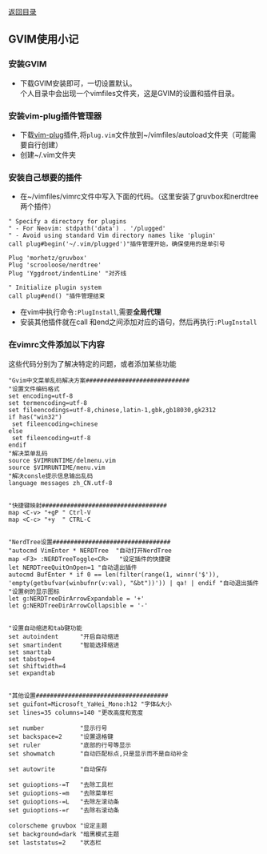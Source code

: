 [返回目录](../../catalogue.md)  
## GVIM使用小记

### 安装GVIM
+ 下载GVIM安装即可，一切设置默认。  
个人目录中会出现一个vimfiles文件夹，这是GVIM的设置和插件目录。

### 安装vim-plug插件管理器
+ 下载[vim-plug](https://github.com/junegunn/vim-plug)插件,将`plug.vim`文件放到~/vimfiles/autoload文件夹（可能需要自行创建）
+  创建~/.vim文件夹

### 安装自己想要的插件
+ 在~/vimfiles/vimrc文件中写入下面的代码。（这里安装了gruvbox和nerdtree两个插件）  

```  
" Specify a directory for plugins
" - For Neovim: stdpath('data') . '/plugged'
" - Avoid using standard Vim directory names like 'plugin'
call plug#begin('~/.vim/plugged')"插件管理开始，确保使用的是单引号

Plug 'morhetz/gruvbox'
Plug 'scrooloose/nerdtree'
Plug 'Yggdroot/indentLine' "对齐线

" Initialize plugin system
call plug#end() "插件管理结束
```  

+ 在vim中执行命令`:PlugInstall`,需要**全局代理**
+ 安装其他插件就在call 和end之间添加对应的语句，然后再执行`:PlugInstall`

### 在vimrc文件添加以下内容
这些代码分别为了解决特定的问题，或者添加某些功能  

```  
"Gvim中文菜单乱码解决方案#############################
"设置文件编码格式
set encoding=utf-8
set termencoding=utf-8
set fileencodings=utf-8,chinese,latin-1,gbk,gb18030,gk2312
if has("win32")
 set fileencoding=chinese
else
 set fileencoding=utf-8
endif
"解决菜单乱码
source $VIMRUNTIME/delmenu.vim
source $VIMRUNTIME/menu.vim
"解决consle提示信息输出乱码
language messages zh_CN.utf-8


"快捷键映射###################################
map <C-v> "+gP " Ctrl-V 
map <C-c> "+y  " CTRL-C 


"NerdTree设置#################################
"autocmd VimEnter * NERDTree  "自动打开NerdTree
map <F3> :NERDTreeToggle<CR>   "设定插件的快捷键
let NERDTreeQuitOnOpen=1 "自动退出插件
autocmd BufEnter * if 0 == len(filter(range(1, winnr('$')), 'empty(getbufvar(winbufnr(v:val), "&bt"))')) | qa! | endif "自动退出插件
"设置树的显示图标
let g:NERDTreeDirArrowExpandable = '+'
let g:NERDTreeDirArrowCollapsible = '-'
 

"设置自动缩进和tab键功能
set autoindent      "开启自动缩进
set smartindent     "智能选择缩进
set smarttab  
set tabstop=4  
set shiftwidth=4  
set expandtab 


"其他设置#####################################
set guifont=Microsoft_YaHei_Mono:h12 "字体&大小
set lines=35 columns=140 "更改高度和宽度

set number          "显示行号
set backspace=2     "设置退格键
set ruler           "底部的行号等显示
set showmatch       "自动匹配标点,只是显示而不是自动补全

set autowrite       "自动保存

set guioptions-=T   "去除工具栏
set guioptions-=m   "去除菜单栏
set guioptions-=L   "去除左滚动条
set guioptions-=r   "去除右滚动条

colorscheme gruvbox "设定主题
set background=dark "暗黑模式主题
set laststatus=2    "状态栏 
```  
